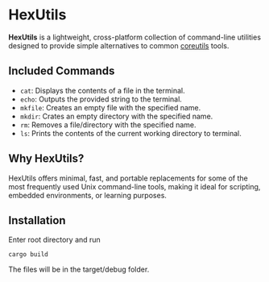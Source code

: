 # HexUtils

**HexUtils** is a lightweight, cross-platform collection of command-line utilities designed to provide simple alternatives to common [coreutils] tools.

## Included Commands

- `cat`: Displays the contents of a file in the terminal.
- `echo`: Outputs the provided string to the terminal.
- `mkfile`: Creates an empty file with the specified name.
- `mkdir`: Crates an empty directory with the specified name.
- `rm`: Removes a file/directory with the specified name.
- `ls`: Prints the contents of the current working directory to terminal.

## Why HexUtils?
HexUtils offers minimal, fast, and portable replacements for some of the most frequently used Unix command-line tools, making it ideal for scripting, embedded environments, or learning purposes.

## Installation

Enter root directory and run

```
cargo build
```

The files will be in the target/debug folder.

[coreutils]: https://www.gnu.org/savannah-checkouts/gnu/coreutils/coreutils.html

